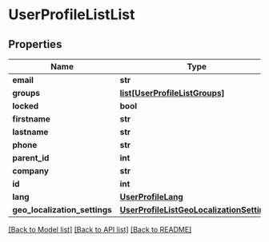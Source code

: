# UserProfileListList

## Properties
Name | Type | Description | Notes
------------ | ------------- | ------------- | -------------
**email** | **str** |  | [optional] 
**groups** | [**list[UserProfileListGroups]**](UserProfileListGroups.md) |  | [optional] 
**locked** | **bool** |  | [optional] 
**firstname** | **str** |  | [optional] 
**lastname** | **str** |  | [optional] 
**phone** | **str** |  | [optional] 
**parent_id** | **int** |  | [optional] 
**company** | **str** |  | [optional] 
**id** | **int** |  | [optional] 
**lang** | [**UserProfileLang**](UserProfileLang.md) |  | [optional] 
**geo_localization_settings** | [**UserProfileListGeoLocalizationSettings**](UserProfileListGeoLocalizationSettings.md) |  | [optional] 

[[Back to Model list]](../README.md#documentation-for-models) [[Back to API list]](../README.md#documentation-for-api-endpoints) [[Back to README]](../README.md)

